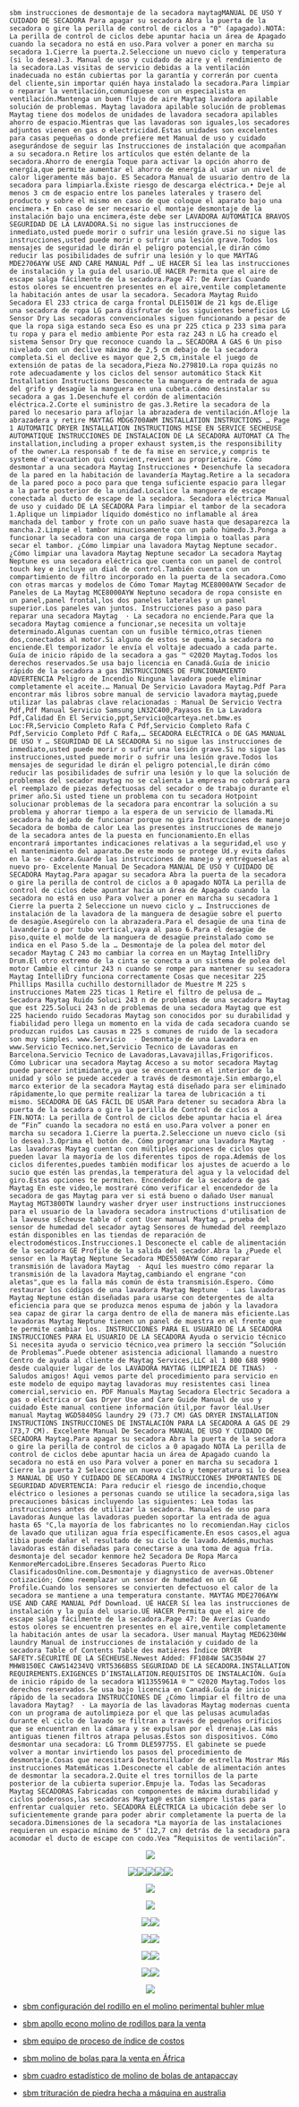 
```
sbm instrucciones de desmontaje de la secadora maytagMANUAL DE USO Y CUIDADO DE SECADORA Para apagar su secadora Abra la puerta de la secadora o gire la perilla de control de ciclos a "0" (apagado).NOTA: La perilla de control de ciclos debe apuntar hacia un área de Apagado cuando la secadora no está en uso.Para volver a poner en marcha su secadora 1.Cierre la puerta.2.Seleccione un nuevo ciclo y temperatura (si lo desea).3. Manual de uso y cuidado de aire y el rendimiento de la secadora.Las visitas de servicio debidas a la ventilación inadecuada no están cubiertas por la garantía y correrán por cuenta del cliente,sin importar quién haya instalado la secadora.Para limpiar o reparar la ventilación,comuníquese con un especialista en ventilación.Mantenga un buen flujo de aire Maytag lavadora apilable solución de problemas. Maytag lavadora apilable solución de problemas Maytag tiene dos modelos de unidades de lavadora secadora apilables ahorro de espacio.Mientras que las lavadoras son iguales,los secadores adjuntos vienen en gas o electricidad.Estas unidades son excelentes para casas pequeñas o donde prefiere met Manual de uso y cuidado asegurándose de seguir las Instrucciones de instalación que acompañan a su secadora.n Retire los artículos que estén delante de la secadora.Ahorro de energía Toque para activar la opción ahorro de energía,que permite aumentar el ahorro de energía al usar un nivel de calor ligeramente más bajo. ES Secadora Manual de usuario dentro de la secadora para limpiarla.Existe riesgo de descarga eléctrica.• Deje al menos 3 cm de espacio entre los paneles laterales y trasero del producto y sobre el mismo en caso de que coloque el aparato bajo una encimera.• En caso de ser necesario el montaje desmontaje de la instalación bajo una encimera,éste debe ser LAVADORA AUTOMÁTICA BRAVOS SEGURIDAD DE LA LAVADORA.Si no sigue las instrucciones de inmediato,usted puede morir o sufrir una lesión grave.Si no sigue las instrucciones,usted puede morir o sufrir una lesión grave.Todos los mensajes de seguridad le dirán el peligro potencial,le dirán cómo reducir las posibilidades de sufrir una lesión y lo que MAYTAG MDE2706AYW USE AND CARE MANUAL Pdf … UÉ HACER Sí lea las instrucciones de instalación y la guía del usario.UÉ HACER Permita que el aire de escape salga fácilmente de la secadora.Page 47: De Averías Cuando estos olores se encuentren presentes en el aire,ventile completamente la habitación antes de usar la secadora. Secadora Maytag Ruido Secadora El 233 ctrica de carga frontal DLE1501W de 21 kgs de.Elige una secadora de ropa LG para disfrutar de los siguientes beneficios LG Sensor Dry Las secadoras convencionales siguen funcionando a pesar de que la ropa siga estando seca Eso es una pr 225 ctica p 233 sima para tu ropa y para el medio ambiente Por esta raz 243 n LG ha creado el sistema Sensor Dry que reconoce cuando la … SECADORA A GAS 6 Un piso nivelado con un declive máximo de 2,5 cm debajo de la secadora completa.Si el declive es mayor que 2,5 cm,instale el juego de extensión de patas de la secadora,Pieza No.279810.La ropa quizás no rote adecuadamente y los ciclos del sensor automático Stack Kit Installation Instructions Desconecte la manguera de entrada de agua del grifo y desagüe la manguera en una cubeta.cómo desinstalar su secadora a gas 1.Desenchufe el cordón de alimentación eléctrica.2.Corte el suministro de gas.3.Retire la secadora de la pared lo necesario para aflojar la abrazadera de ventilación.Afloje la abrazadera y retire MAYTAG MDG6700AWM INSTALLATION INSTRUCTIONS … Page 1 AUTOMATIC DRYER INSTALLATION INSTRUCTIONS MISE EN SERVICE SECHEUSE AUTOMATIQUE INSTRUCCIONES DE INSTALACION DE LA SECADORA AUTOMAT CA The installation,including a proper exhaust system,is the responsibility of the owner.La responsab f te de fa mise en service,y compris te systeme d'evacuation qui convient,revient au proprietaire. Cómo desmontar a una secadora Maytag Instrucciones • Desenchufe la secadora de la pared en la habitación de lavandería Maytag.Retire a la secadora de la pared poco a poco para que tenga suficiente espacio para llegar a la parte posterior de la unidad.Localice la manguera de escape conectada al ducto de escape de la secadora. Secadora eléctrica Manual de uso y cuidado DE LA SECADORA Para limpiar el tambor de la secadora 1.Aplique un limpiador líquido doméstico no inflamable al área manchada del tambor y frote con un paño suave hasta que desaparezca la mancha.2.Limpie el tambor minuciosamente con un paño húmedo.3.Ponga a funcionar la secadora con una carga de ropa limpia o toallas para secar el tambor. ¿Cómo limpiar una lavadora Maytag Neptune secador. ¿Cómo limpiar una lavadora Maytag Neptune secador La secadora Maytag Neptune es una secadora eléctrica que cuenta con un panel de control touch key e incluye un dial de control.También cuenta con un compartimiento de filtro incorporado en la puerta de la secadora.Como con otras marcas y modelos de Cómo Tomar Maytag MCE8000AYW Secador de Paneles de La Maytag MCE8000AYW Neptuno secadora de ropa consiste en un panel,panel frontal,los dos paneles laterales y un panel superior.Los paneles van juntos. Instrucciones paso a paso para reparar una secadora Maytag  · La secadora no enciende.Para que la secadora Maytag comience a funcionar,se necesita un voltaje determinado.Algunas cuentan con un fusible térmico,otras tienen dos,conectados al motor.Si alguno de estos se quema,la secadora no enciende.El temporizador le envía el voltaje adecuado a cada parte. Guía de inicio rápido de la secadora a gas ™ ©2020 Maytag.Todos los derechos reservados.Se usa bajo licencia en Canadá.Guía de inicio rápido de la secadora a gas INSTRUCCIONES DE FUNCIONAMIENTO ADVERTENCIA Peligro de Incendio Ninguna lavadora puede eliminar completamente el aceite.… Manual De Servicio Lavadora Maytag.Pdf Para encontrar más libros sobre manual de servicio lavadora maytag,puede utilizar las palabras clave relacionadas : Manual De Servicio Vectra Pdf,Pdf Manual Servicio Samsung LN32C400,Payasos En La Lavadora Pdf,Calidad En El Servicio,ppt,Servicio@carteya.net.bmw.es Loc:FR,Servicio Completo Rafa C Pdf,Servicio Completo Rafa C Pdf,Servicio Completo Pdf C Rafa,… SECADORA ELÉCTRICA o DE GAS MANUAL DE USO Y … SEGURIDAD DE LA SECADORA Si no sigue las instrucciones de inmediato,usted puede morir o sufrir una lesión grave.Si no sigue las instrucciones,usted puede morir o sufrir una lesión grave.Todos los mensajes de seguridad le dirán el peligro potencial,le dirán cómo reducir las posibilidades de sufrir una lesión y lo que la solución de problemas del secador maytag no se calienta La empresa no cobrará para el reemplazo de piezas defectuosas del secador o de trabajo durante el primer año.Si usted tiene un problema con tu secadora Hotpoint solucionar problemas de la secadora para encontrar la solución a su problema y ahorrar tiempo a la espera de un servicio de llamada.Mi secadora ha dejado de funcionar porque no gira Instrucciones de manejo Secadora de bomba de calor Lea las presentes instrucciones de manejo de la secadora antes de la puesta en funcionamiento.En ellas encontrará importantes indicaciones relativas a la seguridad,el uso y el mantenimiento del aparato.De este modo se protege Ud.y evita daños en la se‐ cadora.Guarde las instrucciones de manejo y entrégueselas al nuevo pro‐ Excelente Manual De Secadora MANUAL DE USO Y CUIDADO DE SECADORA Maytag.Para apagar su secadora Abra la puerta de la secadora o gire la perilla de control de ciclos a 0 apagado NOTA La perilla de control de ciclos debe apuntar hacia un área de Apagado cuando la secadora no está en uso Para volver a poner en marcha su secadora 1 Cierre la puerta 2 Seleccione un nuevo ciclo y … Instrucciones de instalación de la lavadora de la manguera de desagüe sobre el puerto de desagüe.Asegúrelo con la abrazadera.Para el desagüe de una tina de lavandería o por tubo vertical,vaya al paso 6.Para el desagüe de piso,quite el molde de la manguera de desagüe preinstalado como se indica en el Paso 5.de la … Desmontaje de la polea del motor del secador Maytag C 243 mo cambiar la correa en un Maytag IntelliDry Drum.El otro extremo de la cinta se conecta a un sistema de polea del motor Cambie el cintur 243 n cuando se rompe para mantener su secadora Maytag IntelliDry funciona correctamente Cosas que necesitar 225 Phillips Masilla cuchillo destornillador de Muestre M 225 s instrucciones Matem 225 ticas 1 Retire el filtro de pelusa de … Secadora Maytag Ruido Soluci 243 n de problemas de una secadora Maytag que est 225.Soluci 243 n de problemas de una secadora Maytag que est 225 haciendo ruido Secadoras Maytag son conocidos por su durabilidad y fiabilidad pero llega un momento en la vida de cada secadora cuando se produzcan ruidos Las causas m 225 s comunes de ruido de la secadora son muy simples. www.Servicio  · Desmontaje de una Lavadora en www.Servicio Tecnico.net,Servicio Tecnico de Lavadoras en Barcelona.Servicio Tecnico de Lavadoras,Lavavajillas,Frigorificos. Cómo Lubricar una secadora Maytag Acceso a su motor secadora Maytag puede parecer intimidante,ya que se encuentra en el interior de la unidad y sólo se puede acceder a través de desmontaje.Sin embargo,el marco exterior de la secadora Maytag está diseñado para ser eliminado rápidamente,lo que permite realizar la tarea de lubricación a ti mismo. SECADORA DE GAS FÁCIL DE USAR Para detener su secadora Abra la puerta de la secadora o gire la perilla de Control de ciclos a FIN.NOTA: La perilla de Control de ciclos debe apuntar hacia el área de “Fin” cuando la secadora no está en uso.Para volver a poner en marcha su secadora 1.Cierre la puerta.2.Seleccione un nuevo ciclo (si lo desea).3.Oprima el botón de. Cómo programar una lavadora Maytag  · Las lavadoras Maytag cuentan con múltiples opciones de ciclos que pueden lavar la mayoría de los diferentes tipos de ropa.Además de los ciclos diferentes,puedes también modificar los ajustes de acuerdo a lo sucio que estén las prendas,la temperatura del agua y la velocidad del giro.Estas opciones te permiten. Encendedor de la secadora de gas Maytag En este video,le mostraré cómo verificar el encendedor de la secadora de gas Maytag para ver si está bueno o dañado User manual Maytag MGT3800TW laundry washer dryer user instructions instrucciones para el usuario de la lavadora secadora instructions d'utilisation de la laveuse sÉcheuse table of cont User manual Maytag … prueba del sensor de humedad del secador aytag Sensores de humedad del reemplazo están disponibles en las tiendas de reparación de electrodomésticos.Instrucciones.1 Desconecte el cable de alimentación de la secadora GE Profile de la salida del secador.Abra la ¿Puede el sensor en la Maytag Neptune Secadora MDE5500AYW Cómo reparar transmisión de lavadora Maytag  · Aquí les muestro cómo reparar la transmisión de la lavadora Maytag,cambiando el engrane "con aletas",que es la falla más común de ésta transmisión.Espero. Cómo restaurar los códigos de una lavadora Maytag Neptune  · Las lavadoras Maytag Neptune están diseñadas para usarse con detergentes de alta eficiencia para que se produzca menos espuma de jabón y la lavadora sea capaz de girar la carga dentro de ella de manera más eficiente.Las lavadoras Maytag Neptune tienen un panel de muestra en el frente que te permite cambiar los. INSTRUCCIONES PARA EL USUARIO DE LA SECADORA INSTRUCCIONES PARA EL USUARIO DE LA SECADORA Ayuda o servicio técnico Si necesita ayuda o servicio técnico,vea primero la sección “Solución de Problemas”.Puede obtener asistencia adicional llamando a nuestro Centro de ayuda al cliente de Maytag Services,LLC al 1 800 688 9900 desde cualquier lugar de los LAVADORA MAYTAG (LIMPIEZA DE TINAS)  · Saludos amigos! Aqui vemos parte del procedimiento para servicio en este modelo de equipo maytag lavadoras muy resistentes casi linea comercial,servicio en. PDF Manuals Maytag Secadora Electric Secadora a gas o eléctrica or Gas Dryer Use and Care Guide Manual de uso y cuidado Este manual contiene información útil,por favor léal.User manual Maytag WGD5840SG laundry 29 (73.7 CM) GAS DRYER INSTALLATION INSTRUCTIONS INSTRUCCIONES DE INSTALACIÓN PARA LA SECADORA A GAS DE 29 (73,7 CM). Excelente Manual De Secadora MANUAL DE USO Y CUIDADO DE SECADORA Maytag.Para apagar su secadora Abra la puerta de la secadora o gire la perilla de control de ciclos a 0 apagado NOTA La perilla de control de ciclos debe apuntar hacia un área de Apagado cuando la secadora no está en uso Para volver a poner en marcha su secadora 1 Cierre la puerta 2 Seleccione un nuevo ciclo y temperatura si lo desea 3 MANUAL DE USO Y CUIDADO DE SECADORA 4 INSTRUCCIONES IMPORTANTES DE SEGURIDAD ADVERTENCIA: Para reducir el riesgo de incendio,choque eléctrico o lesiones a personas cuando se utilice la secadora,siga las precauciones básicas incluyendo las siguientes: Lea todas las instrucciones antes de utilizar la secadora. Manuales de uso para Lavadoras Aunque las lavadoras pueden soportar la entrada de agua hasta 65 °C,la mayoría de los fabricantes no lo recomiendan.Hay ciclos de lavado que utilizan agua fría específicamente.En esos casos,el agua tibia puede dañar el resultado de su ciclo de lavado.Además,muchas lavadoras están diseñadas para conectarse a una toma de agua fría. desmontaje del secador kenmore he2 Secadora De Ropa Marca KenmoreMercadoLibre.Enseres Secadoras Puerto Rico ClasificadosOnline.com.Desmontaje y diagnуstico de averнas.Obtener cotización; Cómo reemplazar un sensor de humedad en un GE Profile.Cuando los sensores se convierten defectuoso el calor de la secadora se mantiene a una temperatura constante. MAYTAG MDE2706AYW USE AND CARE MANUAL Pdf Download. UÉ HACER Sí lea las instrucciones de instalación y la guía del usario.UÉ HACER Permita que el aire de escape salga fácilmente de la secadora.Page 47: De Averías Cuando estos olores se encuentren presentes en el aire,ventile completamente la habitación antes de usar la secadora. User manual Maytag MED6230HW laundry Manual de instrucciones de instalación y cuidado de la secadora Table of Contents Table des matières Índice DRYER SAFETY.SÉCURITÉ DE LA SÉCHEUSE.Newest Added: FF1084W SAC3504W 27 MHW8150EC CAWS14234VQ VRT5366BSS SEGURIDAD DE LA SECADORA.INSTALLATION REQUIREMENTS.EXIGENCES D’INSTALLATION.REQUISITOS DE INSTALACIÓN. Guía de inicio rápido de la secadora W11355961A ® ™ ©2020 Maytag.Todos los derechos reservados.Se usa bajo licencia en Canadá.Guía de inicio rápido de la secadora INSTRUCCIONES DE ¿Cómo limpiar el filtro de una lavadora Maytag?  · La mayoría de las lavadoras Maytag modernas cuenta con un programa de autolimpieza por el que las pelusas acumuladas durante el ciclo de lavado se filtran a través de pequeños orificios que se encuentran en la cámara y se expulsan por el drenaje.Las más antiguas tienen filtros atrapa pelusas.Éstos son dispositivos. Cómo desmontar una secadora: LG Tromm DLE59775S. El gabinete se puede volver a montar invirtiendo los pasos del procedimiento de desmontaje.Cosas que necesitará Destornillador de estrella Mostrar Más instrucciones Matemáticas 1.Desconecte el cable de alimentación antes de desmontar la secadora.2.Quite el tres tornillos de la parte posterior de la cubierta superior.Empuje la. Todas las Secadoras Maytag SECADORAS Fabricadas con componentes de máxima durabilidad y ciclos poderosos,las secadoras Maytag® están siempre listas para enfrentar cualquier reto. SECADORA ELÉCTRICA La ubicación debe ser lo suficientemente grande para poder abrir completamente la puerta de la secadora.Dimensiones de la secadora *La mayoría de las instalaciones requieren un espacio mínimo de 5" (12,7 cm) detrás de la secadora para acomodar el ducto de escape con codo.Vea “Requisitos de ventilación”. 
```

<div align="center">

<a href="https://es-crusher.shibang-china.com/github&k=sbm+instrucciones+de+desmontaje+de+la+secadora+maytag"><img src="https://static.shibang-china.com/es/crusher/logo.jpg"></a>

<a href="https://es-crusher.shibang-china.com/github&k=sbm+instrucciones+de+desmontaje+de+la+secadora+maytag"><img src="https://static.shibang-china.com/es/crusher/index.jpg"></a><a href="https://es-crusher.shibang-china.com/material.htmlgithub&k=sbm+instrucciones+de+desmontaje+de+la+secadora+maytag"><img src="https://static.shibang-china.com/es/crusher/material.jpg"></a><a href="https://es-crusher.shibang-china.com/application.htmlgithub&k=sbm+instrucciones+de+desmontaje+de+la+secadora+maytag"><img src="https://static.shibang-china.com/es/crusher/application.jpg"></a><a href="https://es-crusher.shibang-china.com/aboutus.htmlgithub&k=sbm+instrucciones+de+desmontaje+de+la+secadora+maytag"><img src="https://static.shibang-china.com/es/crusher/aboutus.jpg"></a><a href="https://es-crusher.shibang-china.com/contact.htmlgithub&k=sbm+instrucciones+de+desmontaje+de+la+secadora+maytag"><img src="https://static.shibang-china.com/es/crusher/contact.jpg"></a>

<a href="https://es-crusher.shibang-china.com/github&k=sbm+instrucciones+de+desmontaje+de+la+secadora+maytag"><img src="https://static.shibang-china.com/es/crusher/banner.jpg"></a>

<a href="https://swt.shibang-china.com/github&k=sbm+instrucciones+de+desmontaje+de+la+secadora+maytag"><img src="https://static.shibang-china.com/es/crusher/text.jpg"></a>

<a href="https://swt.shibang-china.com/github&k=sbm+instrucciones+de+desmontaje+de+la+secadora+maytag"><img src="https://static.shibang-china.com/es/crusher/chat.jpg"></a><a href="https://es-crusher.shibang-china.com/contact.htmlgithub&k=sbm+instrucciones+de+desmontaje+de+la+secadora+maytag"><img src="https://static.shibang-china.com/es/crusher/message.jpg"></a>

<a href="https://es-crusher.shibang-china.com/products/pe.htmlgithub&k=sbm+instrucciones+de+desmontaje+de+la+secadora+maytag"><img src="https://static.shibang-china.com/es/crusher/pe.jpg"></a><a href="https://es-crusher.shibang-china.com/products/pf.htmlgithub&k=sbm+instrucciones+de+desmontaje+de+la+secadora+maytag"><img src="https://static.shibang-china.com/es/crusher/pf.jpg"></a>

<a href="https://es-crusher.shibang-china.com/products/hpt.htmlgithub&k=sbm+instrucciones+de+desmontaje+de+la+secadora+maytag"><img src="https://static.shibang-china.com/es/crusher/hpt.jpg"></a><a href="https://es-crusher.shibang-china.com/products/vsi.htmlgithub&k=sbm+instrucciones+de+desmontaje+de+la+secadora+maytag"><img src="https://static.shibang-china.com/es/crusher/vsi.jpg"></a>

<a href="https://es-crusher.shibang-china.com/products/klv.htmlgithub&k=sbm+instrucciones+de+desmontaje+de+la+secadora+maytag"><img src="https://static.shibang-china.com/es/crusher/klv.jpg"></a><a href="https://es-crusher.shibang-china.com/products/portable.htmlgithub&k=sbm+instrucciones+de+desmontaje+de+la+secadora+maytag"><img src="https://static.shibang-china.com/es/crusher/portable.jpg"></a>

<a href="https://swt.shibang-china.com/github&k=sbm+instrucciones+de+desmontaje+de+la+secadora+maytag"><img src="https://static.shibang-china.com/es/crusher/case.jpg"></a>

</div>


* [sbm configuración del rodillo en el molino perimental buhler mlue](sbm%20configuraci%C3%B3n%20del%20rodillo%20en%20el%20molino%20perimental%20buhler%20mlue.md)

* [sbm apollo econo molino de rodillos para la venta](sbm%20apollo%20econo%20molino%20de%20rodillos%20para%20la%20venta.md)

* [sbm equipo de proceso de índice de costos](sbm%20equipo%20de%20proceso%20de%20%C3%ADndice%20de%20costos.md)

* [sbm molino de bolas para la venta en África](sbm%20molino%20de%20bolas%20para%20la%20venta%20en%20%C3%81frica.md)

* [sbm cuadro estadístico de molino de bolas de antapaccay](sbm%20cuadro%20estad%C3%ADstico%20de%20molino%20de%20bolas%20de%20antapaccay.md)

* [sbm trituración de piedra hecha a máquina en australia](sbm%20trituraci%C3%B3n%20de%20piedra%20hecha%20a%20m%C3%A1quina%20en%20australia.md)